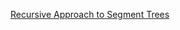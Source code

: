 [Recursive Approach to Segment Trees](https://leetcode.com/articles/a-recursive-approach-to-segment-trees-range-sum-queries-lazy-propagation/)
